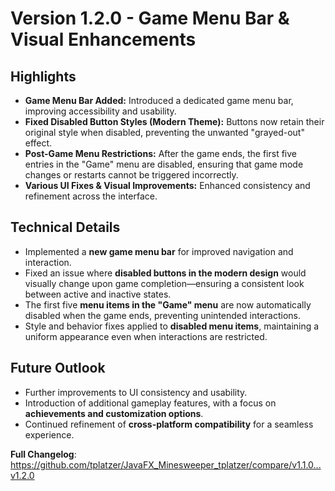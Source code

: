 # **Version 1.2.0 - Game Menu Bar & Visual Enhancements**

## **Highlights**
- **Game Menu Bar Added:** Introduced a dedicated game menu bar, improving accessibility and usability.
- **Fixed Disabled Button Styles (Modern Theme):** Buttons now retain their original style when disabled, preventing the unwanted "grayed-out" effect.
- **Post-Game Menu Restrictions:** After the game ends, the first five entries in the "Game" menu are disabled, ensuring that game mode changes or restarts cannot be triggered incorrectly.
- **Various UI Fixes & Visual Improvements:** Enhanced consistency and refinement across the interface.

## **Technical Details**
- Implemented a **new game menu bar** for improved navigation and interaction.
- Fixed an issue where **disabled buttons in the modern design** would visually change upon game completion—ensuring a consistent look between active and inactive states.
- The first five **menu items in the "Game" menu** are now automatically disabled when the game ends, preventing unintended interactions.
- Style and behavior fixes applied to **disabled menu items**, maintaining a uniform appearance even when interactions are restricted.

## **Future Outlook**
- Further improvements to UI consistency and usability.
- Introduction of additional gameplay features, with a focus on **achievements and customization options**.
- Continued refinement of **cross-platform compatibility** for a seamless experience.

**Full Changelog**: https://github.com/tplatzer/JavaFX_Minesweeper_tplatzer/compare/v1.1.0...v1.2.0